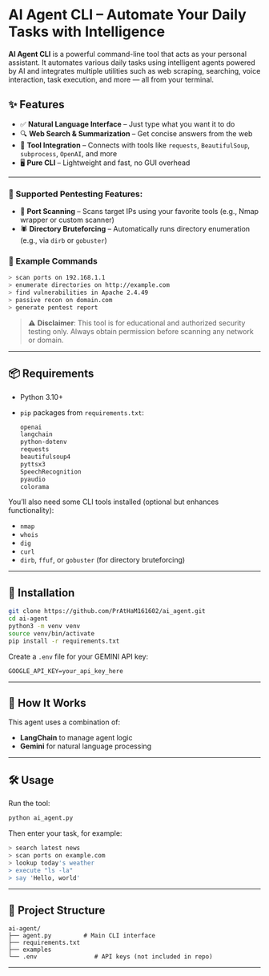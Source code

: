 

# AI Agent CLI – Automate Your Daily Tasks with Intelligence

**AI Agent CLI** is a powerful command-line tool that acts as your personal assistant. It automates various daily tasks using intelligent agents powered by AI and integrates multiple utilities such as web scraping, searching, voice interaction, task execution, and more — all from your terminal.



## ✨ Features

* ✅ **Natural Language Interface** – Just type what you want it to do
* 🔍 **Web Search & Summarization** – Get concise answers from the web
* 🔗 **Tool Integration** – Connects with tools like `requests`, `BeautifulSoup`, `subprocess`, `OpenAI`, and more
* 🖥️ **Pure CLI** – Lightweight and fast, no GUI overhead

---

### 🧰 Supported Pentesting Features:

* 🔎 **Port Scanning** – Scans target IPs using your favorite tools (e.g., Nmap wrapper or custom scanner)
* 🕷️ **Directory Bruteforcing** – Automatically runs directory enumeration (e.g., via `dirb` or `gobuster`)

### 🧠 Example Commands

```bash
> scan ports on 192.168.1.1
> enumerate directories on http://example.com
> find vulnerabilities in Apache 2.4.49
> passive recon on domain.com
> generate pentest report
```

> ⚠️ **Disclaimer**: This tool is for educational and authorized security testing only. Always obtain permission before scanning any network or domain.

---

## 📦 Requirements

* Python 3.10+
* `pip` packages from `requirements.txt`:

  ```txt
  openai
  langchain
  python-dotenv
  requests
  beautifulsoup4
  pyttsx3
  SpeechRecognition
  pyaudio
  colorama
  ```

You’ll also need some CLI tools installed (optional but enhances functionality):

* `nmap`
* `whois`
* `dig`
* `curl`
* `dirb`, `ffuf`, or `gobuster` (for directory bruteforcing)

---

## 🚀 Installation

```bash
git clone https://github.com/PrAtHaM161602/ai_agent.git
cd ai-agent
python3 -m venv venv
source venv/bin/activate
pip install -r requirements.txt
```

Create a `.env` file for your GEMINI API key:

```env
GOOGLE_API_KEY=your_api_key_here
```

---

## 🧠 How It Works

This agent uses a combination of:

* **LangChain** to manage agent logic
* **Gemini** for natural language processing
---

## 🛠️ Usage

Run the tool:

```bash
python ai_agent.py
```

Then enter your task, for example:

```bash
> search latest news
> scan ports on example.com
> lookup today's weather
> execute "ls -la"
> say 'Hello, world'
```

---

## 📁 Project Structure

```
ai-agent/
├── agent.py         # Main CLI interface
├── requirements.txt
├── examples
└── .env                # API keys (not included in repo)
```

---


